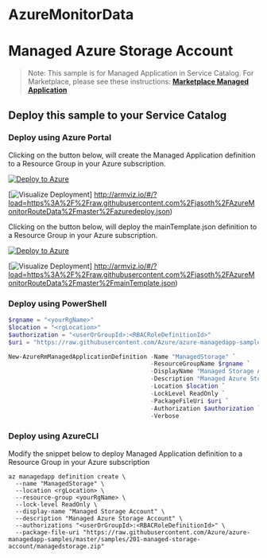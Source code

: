 # AzureMonitorData

# Managed Azure Storage Account

>Note: This sample is for Managed Application in Service Catalog. For Marketplace, please see these instructions:
[**Marketplace Managed Application**](https://docs.microsoft.com/en-us/azure/managed-applications/publish-marketplace-app)

## Deploy this sample to your Service Catalog

### Deploy using Azure Portal

Clicking on the button below, will create the Managed Application definition to a Resource Group in your Azure subscription.

[![Deploy to Azure](http://azuredeploy.net/deploybutton.png)](https://portal.azure.com/#create/Microsoft.Template/uri/https%3A%2F%2Fraw.githubusercontent.com%2Fjasoth%2FAzureMonitorRouteData%2Fmaster%2Fazuredeploy.json)

[![Visualize Deployment](http://armviz.io/visualizebutton.png)]
http://armviz.io/#/?load=https%3A%2F%2Fraw.githubusercontent.com%2Fjasoth%2FAzureMonitorRouteData%2Fmaster%2Fazuredeploy.json)

Clicking on the button below, will deploy the mainTemplate.json definition to a Resource Group in your Azure subscription.

[![Deploy to Azure](http://azuredeploy.net/deploybutton.png)](https://portal.azure.com/#create/Microsoft.Template/uri/https%3A%2F%2Fraw.githubusercontent.com%2Fjasoth%2FAzureMonitorRouteData%2Fmaster%2FmainTemplate.json)

[![Visualize Deployment](http://armviz.io/visualizebutton.png)]
http://armviz.io/#/?load=https%3A%2F%2Fraw.githubusercontent.com%2Fjasoth%2FAzureMonitorRouteData%2Fmaster%2FmainTemplate.json)

### Deploy using PowerShell

````powershell
$rgname = "<yourRgName>"
$location = "<rgLocation>"
$authorization = "<userOrGroupId>:<RBACRoleDefinitionId>"
$uri = "https://raw.githubusercontent.com/Azure/azure-managedapp-samples/master/samples/201-managed-storage-account/managedstorage.zip"

New-AzureRmManagedApplicationDefinition -Name "ManagedStorage" `
                                        -ResourceGroupName $rgname `
                                        -DisplayName "Managed Storage Account" `
                                        -Description "Managed Azure Storage Account" `
                                        -Location $location `
                                        -LockLevel ReadOnly `
                                        -PackageFileUri $uri `
                                        -Authorization $authorization `
                                        -Verbose
````

### Deploy using AzureCLI

Modify the snippet below to deploy Managed Application definition to a Resource Group in your Azure subscription

````azureCLI
az managedapp definition create \
  --name "ManagedStorage" \
  --location <rgLocation> \
  --resource-group <yourRgName> \
  --lock-level ReadOnly \
  --display-name "Managed Storage Account" \
  --description "Managed Azure Storage Account" \
  --authorizations "<userOrGroupId>:<RBACRoleDefinitionId>" \
  --package-file-uri "https://raw.githubusercontent.com/Azure/azure-managedapp-samples/master/samples/201-managed-storage-account/managedstorage.zip"
````
